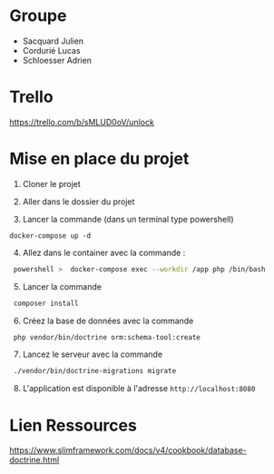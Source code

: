 # Groupe

- Sacquard Julien
- Cordurié Lucas
- Schloesser Adrien

# Trello

https://trello.com/b/sMLUD0oV/unlock


# Mise en place du projet

1. Cloner le projet

2. Aller dans le dossier du projet

3. Lancer la commande (dans un terminal type powershell)
 ```
 docker-compose up -d
```

4. Allez dans le container avec la commande : 
```bash
 powershell >  docker-compose exec --workdir /app php /bin/bash
```

5. Lancer la commande 
```bash
 composer install
```

6. Créez la base de données avec la commande 
```bash
 php vendor/bin/doctrine orm:schema-tool:create
```

7. Lancez le serveur avec la commande 
```bash
 ./vendor/bin/doctrine-migrations migrate
```

8. L'application est disponible à l'adresse `http://localhost:8080`

# Lien Ressources

https://www.slimframework.com/docs/v4/cookbook/database-doctrine.html
